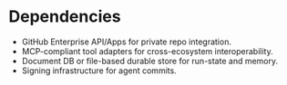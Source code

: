 # Dependencies
- GitHub Enterprise API/Apps for private repo integration.
- MCP-compliant tool adapters for cross-ecosystem interoperability.
- Document DB or file-based durable store for run-state and memory.
- Signing infrastructure for agent commits.

